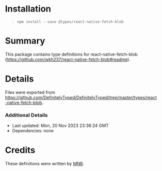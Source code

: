 # Installation
> `npm install --save @types/react-native-fetch-blob`

# Summary
This package contains type definitions for react-native-fetch-blob (https://github.com/wkh237/react-native-fetch-blob#readme).

# Details
Files were exported from https://github.com/DefinitelyTyped/DefinitelyTyped/tree/master/types/react-native-fetch-blob.

### Additional Details
 * Last updated: Mon, 20 Nov 2023 23:36:24 GMT
 * Dependencies: none

# Credits
These definitions were written by [MNB](https://github.com/MNBuyskih).
